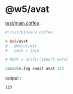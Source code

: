[‼️]: ✏️README.mdt

# @w5/avat

[test/main.coffee](./test/main.coffee) :

```coffee
#!/usr/bin/env coffee

> @w5/avat
#   @w5/uridir
#   path > join

# ROOT = uridir(import.meta)

console.log await avat 123
```

output :

```
123
```
